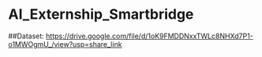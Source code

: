 # AI_Externship_Smartbridge

##Dataset: https://drive.google.com/file/d/1oK9FMDDNxxTWLc8NHXd7P1-o1MWOgmU_/view?usp=share_link
